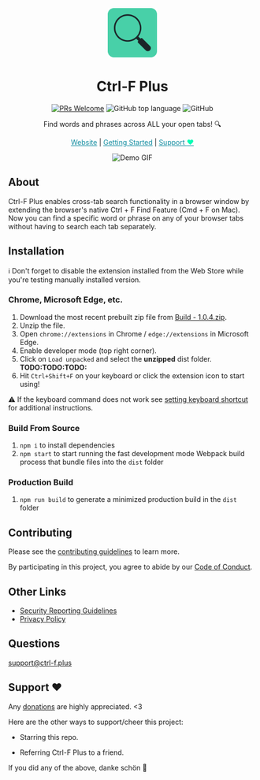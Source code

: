 <div align="center">
  <a href="https://ctrl-f.plus" target="_blank" rel="noreferrer noopener"><img src="static/icons/FINAL ICON.png" width="100px" alt="Ctrl-F Plus' Logo" /></a>

  <h1>Ctrl-F Plus</h1>

<!-- # Ctrl-F Plus -->

[![PRs Welcome](https://img.shields.io/badge/PRs-welcome-%2348D0A8?style=for-the-badge)](https://makeapullrequest.com)
![GitHub top language](https://img.shields.io/github/languages/top/ctrl-f-plus/ctrl-f-plus-chrome-extension?color=%2348D0A8&style=for-the-badge)
![GitHub](https://img.shields.io/github/license/ctrl-f-plus/ctrl-f-plus-chrome-extension?color=%2348D0A8&style=for-the-badge)

</div>





<div align="center">

Find words and phrases across ALL your open tabs! 🔍

<a href="https://ctrl-f.plus/" style="color: #128da1;" target="_blank" rel="noreferrer noopener">Website</a> |
<a href="#getting-started" style="color: #128da1;">Getting Started</a> |
<a href="#support" style="color: #128da1;">Support <span style="color: #05fdb4;">❤</span></a>

<!-- <span style="color: #05fdb4;">❤❤️</span> -->

<!-- [Features](https://github.com/linkwarden/linkwarden#features) | -->
<!-- [Roadmap](https://github.com/linkwarden/linkwarden#roadmap) | -->
<!-- [Screenshots](https://github.com/linkwarden/linkwarden#screenshots) | -->
</div>


<p align="center">
  <img src="assets/ctrl-f-resized-gif.gif" alt="Demo GIF">
</p>

## About

Ctrl-F Plus enables cross-tab search functionality in a browser window by extending the browser's native Ctrl + F Find Feature (Cmd + F on Mac).  Now you can find a specific word or phrase on any of your browser tabs without having to search each tab separately.

## Installation

  ℹ️ Don't forget to disable the extension installed from the Web Store while you're testing manually installed version.

  ### Chrome, Microsoft Edge, etc.
  1. Download the most recent prebuilt zip file from [Build - 1.0.4.zip](/Build%20-%201.0.4.zip).
  2. Unzip the file.
  3. Open `chrome://extensions` in Chrome / `edge://extensions` in Microsoft Edge.
  4. Enable developer mode (top right corner).
  5. Click on `Load unpacked` and select the **unzipped** dist folder. **TODO:TODO:TODO:**
  6. Hit `Ctrl+Shift+F` on your keyboard or click the extension icon to start using!

 :warning: If the keyboard command does not work see [setting keyboard shortcut]() for additional instructions.

  ### Build From Source
  1. `npm i` to install dependencies
  2. `npm start` to start running the fast development mode Webpack build process that bundle files into the `dist` folder

  ### Production Build
  1. `npm run build` to generate a minimized production build in the `dist` folder

## Contributing
Please see the [contributing guidelines](CONTRIBUTING.md) to learn more.

By participating in this project, you agree to abide by our [Code of Conduct](CODE_OF_CONDUCT.md).

## Other Links
 - [Security Reporting Guidelines](SECURITY.md) <!--To report a security issue, please follow our -->
 - [Privacy Policy](Privacy.md)


## Questions
[support@ctrl-f.plus](support@ctrl-f.plus)

## Support ❤

Any [donations](https://opencollective.com/ctrl-f-plus-chrome-extension) are highly appreciated. <3

Here are the other ways to support/cheer this project:

- Starring this repo.
<!-- - Joining us on [Discord](https://discord.com/invite/CtuYV47nuJ). -->
<!-- - Following @daniel31x13 on [Mastodon](https://mastodon.social/@daniel31x13), [Twitter](https://twitter.com/daniel31x13) and [GitHub](https://github.com/daniel31x13). -->
- Referring Ctrl-F Plus to a friend.

If you did any of the above, danke schön :pray:
